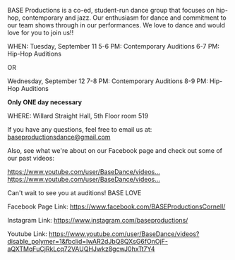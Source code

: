 
BASE Productions is a co-ed, student-run dance group that focuses on hip-hop, contemporary and jazz. Our enthusiasm for dance and commitment to our team shows through in our performances. We love to dance and would love for you to join us!!

WHEN:
Tuesday, September 11
5-6 PM: Contemporary Auditions
6-7 PM: Hip-Hop Auditions

OR

Wednesday, September 12
7-8 PM: Contemporary Auditions
8-9 PM: Hip-Hop Auditions

**Only ONE day necessary**

WHERE:
Willard Straight Hall, 5th Floor room 519

If you have any questions, feel free to email us at:
baseproductionsdance@gmail.com

Also, see what we're about on our Facebook page and check out some of our past videos:

https://www.youtube.com/user/BaseDance/videos… <https://www.youtube.com/user/BaseDance/videos…>

Can't wait to see you at auditions!
BASE LOVE

Facebook Page Link:
https://www.facebook.com/BASEProductionsCornell/

Instagram Link:
https://www.instagram.com/baseproductions/

Youtube Link:
https://www.youtube.com/user/BaseDance/videos?disable_polymer=1&fbclid=IwAR2dJbQ8QXsG6fOnOjF-aQXTMqFuCjRkLcq72VAUQHJwkz8gcwJ0hxTt7Y4
